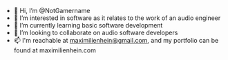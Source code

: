 - 👋 Hi, I’m @NotGamername
- 👀 I’m interested in software as it relates to the work of an audio engineer
- 🌱 I’m currently learning basic software development
- 💞️ I’m looking to collaborate on audio software developers
- 📫 I'm reachable at maximilienhein@gmail.com, and my portfolio can be found at maximilienhein.com

<!---
NotGamername/NotGamername is a ✨ special ✨ repository because its `README.md` (this file) appears on your GitHub profile.
You can click the Preview link to take a look at your changes.
--->
